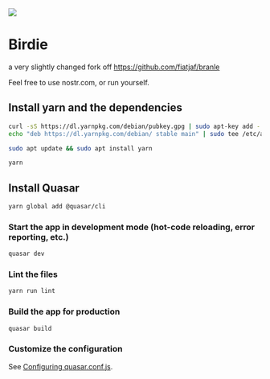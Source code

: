 <img src="https://user-images.githubusercontent.com/33088785/147620316-7499cebd-9019-4875-9e71-f569dd568995.png">

# Birdie

a very slightly changed fork off https://github.com/fiatjaf/branle

Feel free to use nostr.com, or run yourself.

## Install yarn and the dependencies

```bash
curl -sS https://dl.yarnpkg.com/debian/pubkey.gpg | sudo apt-key add -
echo "deb https://dl.yarnpkg.com/debian/ stable main" | sudo tee /etc/apt/sources.list.d/yarn.list

sudo apt update && sudo apt install yarn

yarn
```

## Install Quasar

```bash
yarn global add @quasar/cli
```

### Start the app in development mode (hot-code reloading, error reporting, etc.)

```bash
quasar dev
```

### Lint the files

```bash
yarn run lint
```

### Build the app for production

```bash
quasar build
```

### Customize the configuration

See [Configuring quasar.conf.js](https://quasar.dev/quasar-cli/quasar-conf-js).

